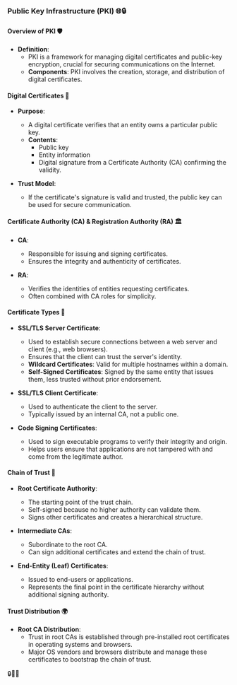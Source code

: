 ### Public Key Infrastructure (PKI) 🌐🔒

#### **Overview of PKI** 🛡️

- **Definition**: 
  - PKI is a framework for managing digital certificates and public-key encryption, crucial for securing communications on the Internet.
  - **Components**: PKI involves the creation, storage, and distribution of digital certificates.

#### **Digital Certificates** 📜

- **Purpose**:
  - A digital certificate verifies that an entity owns a particular public key.
  - **Contents**:
    - Public key
    - Entity information
    - Digital signature from a Certificate Authority (CA) confirming the validity.

- **Trust Model**:
  - If the certificate's signature is valid and trusted, the public key can be used for secure communication.

#### **Certificate Authority (CA) & Registration Authority (RA)** 🏛️

- **CA**: 
  - Responsible for issuing and signing certificates.
  - Ensures the integrity and authenticity of certificates.

- **RA**:
  - Verifies the identities of entities requesting certificates.
  - Often combined with CA roles for simplicity.

#### **Certificate Types** 🔐

- **SSL/TLS Server Certificate**:
  - Used to establish secure connections between a web server and client (e.g., web browsers).
  - Ensures that the client can trust the server's identity.
  - **Wildcard Certificates**: Valid for multiple hostnames within a domain.
  - **Self-Signed Certificates**: Signed by the same entity that issues them, less trusted without prior endorsement.

- **SSL/TLS Client Certificate**:
  - Used to authenticate the client to the server.
  - Typically issued by an internal CA, not a public one.

- **Code Signing Certificates**:
  - Used to sign executable programs to verify their integrity and origin.
  - Helps users ensure that applications are not tampered with and come from the legitimate author.

#### **Chain of Trust** 🔗

- **Root Certificate Authority**:
  - The starting point of the trust chain.
  - Self-signed because no higher authority can validate them.
  - Signs other certificates and creates a hierarchical structure.

- **Intermediate CAs**:
  - Subordinate to the root CA.
  - Can sign additional certificates and extend the chain of trust.

- **End-Entity (Leaf) Certificates**:
  - Issued to end-users or applications.
  - Represents the final point in the certificate hierarchy without additional signing authority.

#### **Trust Distribution** 🌍

- **Root CA Distribution**:
  - Trust in root CAs is established through pre-installed root certificates in operating systems and browsers.
  - Major OS vendors and browsers distribute and manage these certificates to bootstrap the chain of trust.

🔒📜🔗